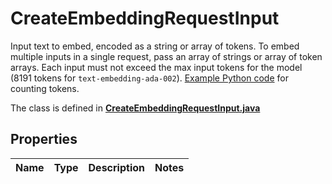 

# CreateEmbeddingRequestInput

Input text to embed, encoded as a string or array of tokens. To embed multiple inputs in a single request, pass an array of strings or array of token arrays. Each input must not exceed the max input tokens for the model (8191 tokens for `text-embedding-ada-002`). [Example Python code](https://github.com/openai/openai-cookbook/blob/main/examples/How_to_count_tokens_with_tiktoken.ipynb) for counting tokens. 

The class is defined in **[CreateEmbeddingRequestInput.java](../../src/main/java/org/openapitools/model/CreateEmbeddingRequestInput.java)**

## Properties

Name | Type | Description | Notes
------------ | ------------- | ------------- | -------------


